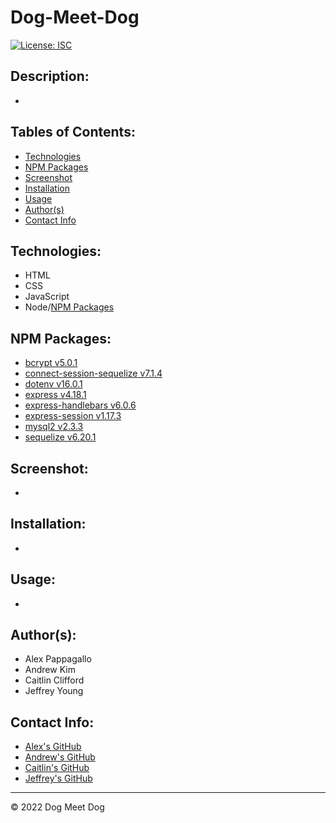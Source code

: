 # Dog-Meet-Dog

[![License: ISC](https://img.shields.io/badge/License-ISC-blue.svg)](https://opensource.org/licenses/ISC)

## Description:
* 

## Tables of Contents:
* [Technologies](#technologies)
* [NPM Packages](#npm-packages)
* [Screenshot](#screenshot)
* [Installation](#installation)
* [Usage](#usage)
* [Author(s)](#authors)
* [Contact Info](#contact-info)

## Technologies:
* HTML
* CSS
* JavaScript
* Node/[NPM Packages](#npm-packages)

## NPM Packages:
* [bcrypt v5.0.1](https://www.npmjs.com/package/bcrypt)
* [connect-session-sequelize v7.1.4](https://www.npmjs.com/package/connect-session-sequelize)
* [dotenv v16.0.1](https://www.npmjs.com/package/dotenv)
* [express v4.18.1](https://www.npmjs.com/package/express)
* [express-handlebars v6.0.6](https://www.npmjs.com/package/express-handlebars)
* [express-session v1.17.3](https://www.npmjs.com/package/express-session)
* [mysql2 v2.3.3](https://www.npmjs.com/package/mysql2)
* [sequelize v6.20.1](https://www.npmjs.com/package/sequelize)

## Screenshot:
* 


## Installation:
*

## Usage:
*

## Author(s):
* Alex Pappagallo 
* Andrew Kim
* Caitlin Clifford
* Jeffrey Young

## Contact Info:
* [Alex's GitHub](https://github.com/AlexPap1)
* [Andrew's GitHub](https://github.com/AndrewKim123)
* [Caitlin's GitHub](https://github.com/cmc496)
* [Jeffrey's GitHub](https://github.com/jeffymiyoung)

---
© 2022 Dog Meet Dog